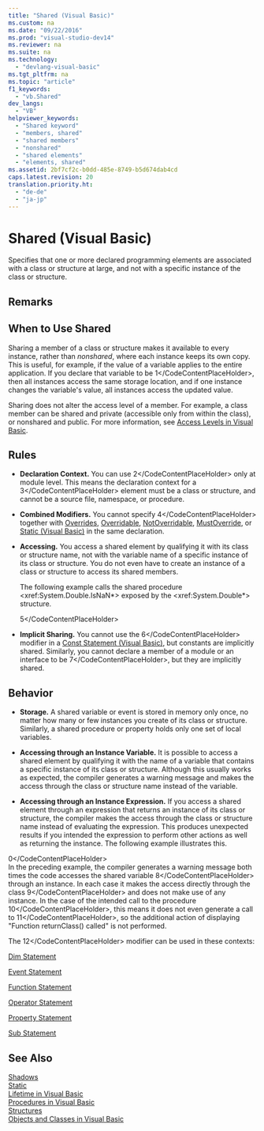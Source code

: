 ```yaml
---
title: "Shared (Visual Basic)"
ms.custom: na
ms.date: "09/22/2016"
ms.prod: "visual-studio-dev14"
ms.reviewer: na
ms.suite: na
ms.technology: 
  - "devlang-visual-basic"
ms.tgt_pltfrm: na
ms.topic: "article"
f1_keywords: 
  - "vb.Shared"
dev_langs: 
  - "VB"
helpviewer_keywords: 
  - "Shared keyword"
  - "members, shared"
  - "shared members"
  - "nonshared"
  - "shared elements"
  - "elements, shared"
ms.assetid: 2bf7cf2c-b0dd-485e-8749-b5d674dab4cd
caps.latest.revision: 20
translation.priority.ht: 
  - "de-de"
  - "ja-jp"
---
```

# Shared (Visual Basic)
Specifies that one or more declared programming elements are associated with a class or structure at large, and not with a specific instance of the class or structure.  
  
## Remarks  
  
## When to Use Shared  
 Sharing a member of a class or structure makes it available to every instance, rather than *nonshared*, where each instance keeps its own copy. This is useful, for example, if the value of a variable applies to the entire application. If you declare that variable to be <CodeContentPlaceHolder>1\</CodeContentPlaceHolder>, then all instances access the same storage location, and if one instance changes the variable's value, all instances access the updated value.  
  
 Sharing does not alter the access level of a member. For example, a class member can be shared and private (accessible only from within the class), or nonshared and public. For more information, see [Access Levels in Visual Basic](../vs140/access-levels-in-visual-basic.md).  
  
## Rules  
  
-   **Declaration Context.** You can use <CodeContentPlaceHolder>2\</CodeContentPlaceHolder> only at module level. This means the declaration context for a <CodeContentPlaceHolder>3\</CodeContentPlaceHolder> element must be a class or structure, and cannot be a source file, namespace, or procedure.  
  
-   **Combined Modifiers.** You cannot specify <CodeContentPlaceHolder>4\</CodeContentPlaceHolder> together with [Overrides](../vs140/overrides--visual-basic-.md), [Overridable](../vs140/overridable--visual-basic-.md), [NotOverridable](../vs140/notoverridable--visual-basic-.md), [MustOverride](../vs140/mustoverride--visual-basic-.md), or [Static (Visual Basic)](../vs140/static--visual-basic-.md) in the same declaration.  
  
-   **Accessing.** You access a shared element by qualifying it with its class or structure name, not with the variable name of a specific instance of its class or structure. You do not even have to create an instance of a class or structure to access its shared members.  
  
     The following example calls the shared procedure \<xref:System.Double.IsNaN*> exposed by the \<xref:System.Double*> structure.  
  
     <CodeContentPlaceHolder>5\</CodeContentPlaceHolder>  
  
-   **Implicit Sharing.** You cannot use the <CodeContentPlaceHolder>6\</CodeContentPlaceHolder> modifier in a [Const Statement (Visual Basic)](../vs140/const-statement--visual-basic-.md), but constants are implicitly shared. Similarly, you cannot declare a member of a module or an interface to be <CodeContentPlaceHolder>7\</CodeContentPlaceHolder>, but they are implicitly shared.  
  
## Behavior  
  
-   **Storage.** A shared variable or event is stored in memory only once, no matter how many or few instances you create of its class or structure. Similarly, a shared procedure or property holds only one set of local variables.  
  
-   **Accessing through an Instance Variable.** It is possible to access a shared element by qualifying it with the name of a variable that contains a specific instance of its class or structure. Although this usually works as expected, the compiler generates a warning message and makes the access through the class or structure name instead of the variable.  
  
-   **Accessing through an Instance Expression.** If you access a shared element through an expression that returns an instance of its class or structure, the compiler makes the access through the class or structure name instead of evaluating the expression. This produces unexpected results if you intended the expression to perform other actions as well as returning the instance. The following example illustrates this.  
  
<CodeContentPlaceHolder>0\</CodeContentPlaceHolder>  
     In the preceding example, the compiler generates a warning message both times the code accesses the shared variable <CodeContentPlaceHolder>8\</CodeContentPlaceHolder> through an instance. In each case it makes the access directly through the class <CodeContentPlaceHolder>9\</CodeContentPlaceHolder> and does not make use of any instance. In the case of the intended call to the procedure <CodeContentPlaceHolder>10\</CodeContentPlaceHolder>, this means it does not even generate a call to <CodeContentPlaceHolder>11\</CodeContentPlaceHolder>, so the additional action of displaying "Function returnClass() called" is not performed.  
  
 The <CodeContentPlaceHolder>12\</CodeContentPlaceHolder> modifier can be used in these contexts:  
  
 [Dim Statement](../vs140/dim-statement--visual-basic-.md)  
  
 [Event Statement](../vs140/event-statement.md)  
  
 [Function Statement](../vs140/function-statement--visual-basic-.md)  
  
 [Operator Statement](../vs140/operator-statement.md)  
  
 [Property Statement](../vs140/property-statement.md)  
  
 [Sub Statement](../vs140/sub-statement--visual-basic-.md)  
  
## See Also  
 [Shadows](../vs140/shadows--visual-basic-.md)   
 [Static](../vs140/static--visual-basic-.md)   
 [Lifetime in Visual Basic](../vs140/lifetime-in-visual-basic.md)   
 [Procedures in Visual Basic](../vs140/procedures-in-visual-basic.md)   
 [Structures](../vs140/structures--visual-basic-.md)   
 [Objects and Classes in Visual Basic](../vs140/objects-and-classes-in-visual-basic.md)